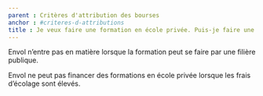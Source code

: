 ```yaml
---
parent : Critères d'attribution des bourses
anchor : #criteres-d-attributions
title : Je veux faire une formation en école privée. Puis-je faire une demande à Envol ?
---
```

Envol n’entre pas en matière lorsque la formation peut se faire par une filière publique.

Envol ne peut pas financer des formations en école privée lorsque les frais d’écolage sont élevés.
